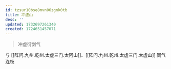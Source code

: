 ```yaml
---
id: tzsur10bse8mvn06zgnk0tb
title: 冲虚山
desc: ''
updated: 1732697261340
created: 1724651457071
---
```


> 冲虚衍剑气

与 [[阵问.九州.乾州.太虚三门.太阿山]]、[[阵问.九州.乾州.太虚三门.太虚山]] 同气连枝
